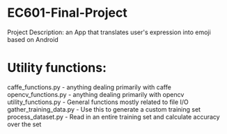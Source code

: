 # EC601-Final-Project
Project Description: an App that translates user's expression into emoji based on Android





# Utility functions:
caffe_functions.py  - anything dealing primarily with caffe
opencv_functions.py - anything dealing primarily with opencv
utility_functions.py - General functions mostly related to file I/O
gather_training_data.py - Use this to generate a custom training set
process_dataset.py - Read in an entire training set and calculate accuracy over the set

